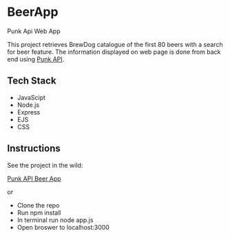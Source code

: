 # BeerApp

Punk Api Web App

This project retrieves BrewDog catalogue of the first 80 beers with a search for beer 
feature. The information displayed on web page is done from back end using [Punk API](https://punkapi.com/documentation/v2).

## Tech Stack
- JavaScipt
- Node.js
- Express
- EJS
- CSS

## Instructions

See the project in the wild:

[Punk API Beer App](https://arcane-beerapi.herokuapp.com/)

or 

- Clone the repo
- Run npm install
- In terminal run node app.js
- Open broswer to localhost:3000

